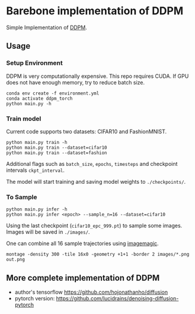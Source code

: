 # Barebone implementation of DDPM

Simple Implementation of [DDPM](https://arxiv.org/abs/2006.11239). 


## Usage

### Setup Environment

DDPM is very computationally expensive. This repo requires CUDA. 
If GPU does not have enough memory, try to reduce batch size.

```
conda env create -f environment.yml
conda activate ddpm_torch
python main.py -h
```

### Train model

Current code supports two datasets: CIFAR10 and FashionMNIST.

```
python main.py train -h
python main.py train --dataset=cifar10
python main.py train --dataset=fashion
```

Additional flags such as `batch_size`, `epochs`, `timesteps` and checkpoint intervals `ckpt_interval`.

The model will start training and saving model weights to `./checkpoints/`.


### To Sample

```
python main.py infer -h
python main.py infer <epoch> --sample_n=16 --dataset=cifar10
```

Using the last checkpoint (`cifar10_epc_999.pt`) to sample some images.
Images will be saved in `./images/`.

One can combine all 16 sample trajectories using [imagemagic](imagemagick.org).
```
montage -density 300 -tile 16x0 -geometry +1+1 -border 2 images/*.png out.png
```

## More complete implementation of DDPM

* author's tensorflow https://github.com/hojonathanho/diffusion
* pytorch version: https://github.com/lucidrains/denoising-diffusion-pytorch
